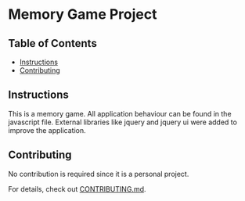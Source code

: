 # Memory Game Project

## Table of Contents

* [Instructions](#instructions)
* [Contributing](#contributing)

## Instructions

This is a memory game. All application behaviour can be found in the javascript file.
External libraries like jquery and jquery ui were added to improve the application.

## Contributing

No contribution is required since it is a personal project.

For details, check out [CONTRIBUTING.md](CONTRIBUTING.md).
